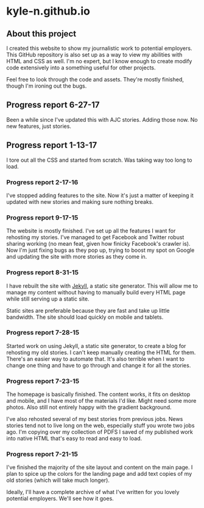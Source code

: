 # kyle-n.github.io

## About this project

I created this website to show my journalistic work to potential employers. This GitHub repository is also set up as a way to view my abilities with HTML and CSS as well. I'm no expert, but I know enough to create modify code extensively into a something useful for other projects. 

Feel free to look through the code and assets. They're mostly finished, though I'm ironing out the bugs.

## Progress report 6-27-17

Been a while since I've updated this with AJC stories. Adding those now. No new features, just stories. 

## Progress report 1-13-17

I tore out all the CSS and started from scratch. Was taking way too long to load. 

### Progress report 2-17-16

I've stopped adding features to the site. Now it's just a matter of keeping it updated with new stories and making sure nothing breaks. 

### Progress report 9-17-15

The website is mostly finished. I've set up all the features I want for rehosting my stories. I've managed to get Facebook and Twitter robust sharing working (no mean feat, given how finicky Facebook's crawler is). Now I'm just fixing bugs as they pop up, trying to boost my spot on Google and updating the site with more stories as they come in. 

### Progress report 8-31-15

I have rebuilt the site with [Jekyll](http://jekyllrb.com), a static site generator. This will allow me to manage my content without having to manually build every HTML page while still serving up a static site. 

Static sites are preferable because they are fast and take up little bandwidth. The site should load quickly on mobile and tablets. 

### Progress report 7-28-15

Started work on using Jekyll, a static site generator, to create a blog for rehosting my old stories. I can't keep manually creating the HTML for them. There's an easier way to automate that. It's also terrible when I want to change one thing and have to go through and change it for all the stories. 

### Progress report 7-23-15

The homepage is basically finished. The content works, it fits on desktop and mobile, and I have most of the materials I'd like. Might need some more photos. Also still not entirely happy with the gradient background.

I've also rehosted several of my best stories from previous jobs. News stories tend not to live long on the web, especially stuff you wrote two jobs ago. I'm copying over my collection of PDFS I saved of my published work into native HTML that's easy to read and easy to load. 

### Progress report 7-21-15

I've finished the majority of the site layout and content on the main page. I plan to spice up the colors for the landing page and add text copies of my old stories (which will take much longer). 

Ideally, I'll have a complete archive of what I've written for you lovely potential employers. We'll see how it goes. 
